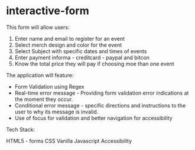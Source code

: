# interactive-form

This form will allow users:

1. Enter name and email to register for an event
2. Select merch design and color for the event
3. Select Subject with specific dates and times of events
4. Enter payment informa - creditcard - paypal and bitcon
5. Know the total price they will pay if choosing moe than one event

The application will feature:

- Form Validation using Regex 
- Real-time error message - Providing form validation error indications at the moment they occur.
- Conditional error message - specific directions and instructions to the user to why its message is invalid.
- Use of focus for validation and better navigation for accessibility

Tech Stack:

HTML5 - forms
CSS
Vanilla Javascript
Accessibility 

